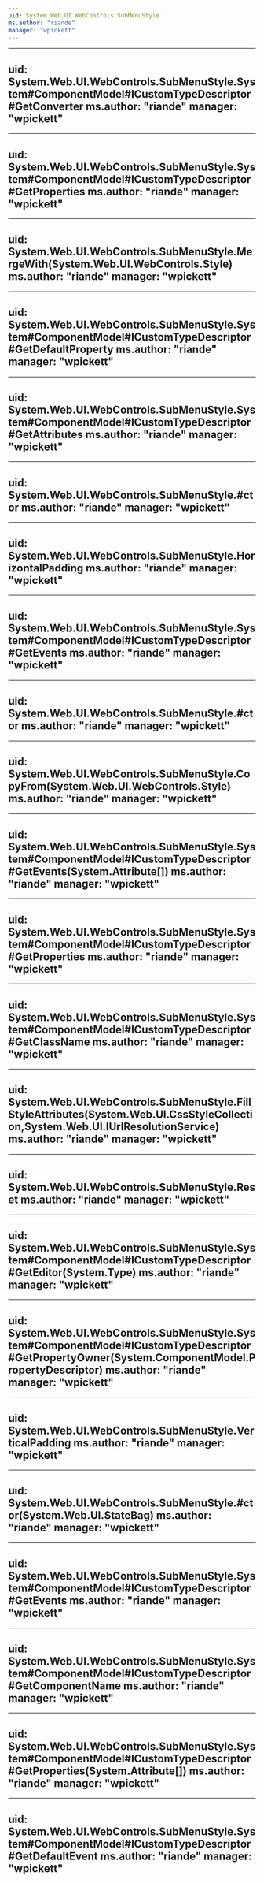 ```yaml
---
uid: System.Web.UI.WebControls.SubMenuStyle
ms.author: "riande"
manager: "wpickett"
---
```


---
uid: System.Web.UI.WebControls.SubMenuStyle.System#ComponentModel#ICustomTypeDescriptor#GetConverter
ms.author: "riande"
manager: "wpickett"
---

---
uid: System.Web.UI.WebControls.SubMenuStyle.System#ComponentModel#ICustomTypeDescriptor#GetProperties
ms.author: "riande"
manager: "wpickett"
---

---
uid: System.Web.UI.WebControls.SubMenuStyle.MergeWith(System.Web.UI.WebControls.Style)
ms.author: "riande"
manager: "wpickett"
---

---
uid: System.Web.UI.WebControls.SubMenuStyle.System#ComponentModel#ICustomTypeDescriptor#GetDefaultProperty
ms.author: "riande"
manager: "wpickett"
---

---
uid: System.Web.UI.WebControls.SubMenuStyle.System#ComponentModel#ICustomTypeDescriptor#GetAttributes
ms.author: "riande"
manager: "wpickett"
---

---
uid: System.Web.UI.WebControls.SubMenuStyle.#ctor
ms.author: "riande"
manager: "wpickett"
---

---
uid: System.Web.UI.WebControls.SubMenuStyle.HorizontalPadding
ms.author: "riande"
manager: "wpickett"
---

---
uid: System.Web.UI.WebControls.SubMenuStyle.System#ComponentModel#ICustomTypeDescriptor#GetEvents
ms.author: "riande"
manager: "wpickett"
---

---
uid: System.Web.UI.WebControls.SubMenuStyle.#ctor
ms.author: "riande"
manager: "wpickett"
---

---
uid: System.Web.UI.WebControls.SubMenuStyle.CopyFrom(System.Web.UI.WebControls.Style)
ms.author: "riande"
manager: "wpickett"
---

---
uid: System.Web.UI.WebControls.SubMenuStyle.System#ComponentModel#ICustomTypeDescriptor#GetEvents(System.Attribute[])
ms.author: "riande"
manager: "wpickett"
---

---
uid: System.Web.UI.WebControls.SubMenuStyle.System#ComponentModel#ICustomTypeDescriptor#GetProperties
ms.author: "riande"
manager: "wpickett"
---

---
uid: System.Web.UI.WebControls.SubMenuStyle.System#ComponentModel#ICustomTypeDescriptor#GetClassName
ms.author: "riande"
manager: "wpickett"
---

---
uid: System.Web.UI.WebControls.SubMenuStyle.FillStyleAttributes(System.Web.UI.CssStyleCollection,System.Web.UI.IUrlResolutionService)
ms.author: "riande"
manager: "wpickett"
---

---
uid: System.Web.UI.WebControls.SubMenuStyle.Reset
ms.author: "riande"
manager: "wpickett"
---

---
uid: System.Web.UI.WebControls.SubMenuStyle.System#ComponentModel#ICustomTypeDescriptor#GetEditor(System.Type)
ms.author: "riande"
manager: "wpickett"
---

---
uid: System.Web.UI.WebControls.SubMenuStyle.System#ComponentModel#ICustomTypeDescriptor#GetPropertyOwner(System.ComponentModel.PropertyDescriptor)
ms.author: "riande"
manager: "wpickett"
---

---
uid: System.Web.UI.WebControls.SubMenuStyle.VerticalPadding
ms.author: "riande"
manager: "wpickett"
---

---
uid: System.Web.UI.WebControls.SubMenuStyle.#ctor(System.Web.UI.StateBag)
ms.author: "riande"
manager: "wpickett"
---

---
uid: System.Web.UI.WebControls.SubMenuStyle.System#ComponentModel#ICustomTypeDescriptor#GetEvents
ms.author: "riande"
manager: "wpickett"
---

---
uid: System.Web.UI.WebControls.SubMenuStyle.System#ComponentModel#ICustomTypeDescriptor#GetComponentName
ms.author: "riande"
manager: "wpickett"
---

---
uid: System.Web.UI.WebControls.SubMenuStyle.System#ComponentModel#ICustomTypeDescriptor#GetProperties(System.Attribute[])
ms.author: "riande"
manager: "wpickett"
---

---
uid: System.Web.UI.WebControls.SubMenuStyle.System#ComponentModel#ICustomTypeDescriptor#GetDefaultEvent
ms.author: "riande"
manager: "wpickett"
---
